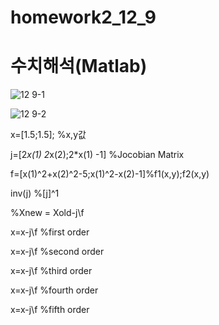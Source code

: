 # homework2_12_9
# 수치해석(Matlab)

![12 9-1](https://user-images.githubusercontent.com/58453290/70115469-1cfc5280-16a3-11ea-9351-142cd5912b7d.JPG)

![12 9-2](https://user-images.githubusercontent.com/58453290/70115471-1e2d7f80-16a3-11ea-9cca-09203b0e4ede.JPG)

x=[1.5;1.5]; %x,y값


j=[2*x(1) 2*x(2);2*x(1) -1] %Jocobian Matrix

f=[x(1)^2+x(2)^2-5;x(1)^2-x(2)-1]%f1(x,y);f2(x,y)

inv(j)  %[j]^1

%Xnew = Xold-j\f

x=x-j\f %first order

x=x-j\f %second order

x=x-j\f %third order

x=x-j\f %fourth order

x=x-j\f %fifth order

